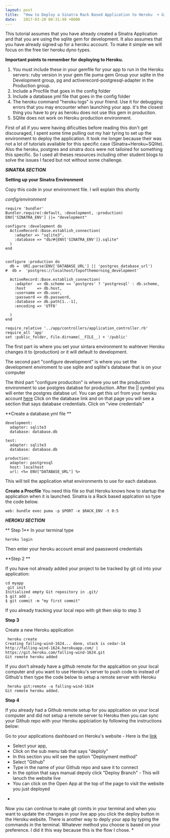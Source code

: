 ```yaml
---
layout: post
title:  "How to Deploy a Sinatra Rack Based Application to Heroku  + GitHub sync"
date:   2017-03-20 00:31:40 +0000
---
```



This tutorial assumes that you have already created a Sinatra Application and that you are using the sqlite gem for development. It also assumes that you have already signed up for a heroku account. 
To make it simple we will focus on the free tier heroku dyno types. 

**Important points to remember for deploying to Heroku.**

1. You must include these in your gemfile for your app to run in the Heroku servers:
    ruby version in your gem file
    puma gem 
    Group your sqlite in the Development group, pg and  activerecord-postgresql-adapter in the Production group.
2. Include a Procfile that goes in the config folder
3. Include a database.yml file that goes in the config folder
4. The heroku command "heroku logs" is your friend. Use it for debugging errors that you may encounter when launching your app. it's the closest thing you have to pry as heroku does not use this gem in produciton. 
5. SQlite does not work on Heroku production environment.


First of all if you were having dificulties before reading this don't get discouraged, I spent some time pulling out my hair tyring to set up the environment to deploy the application. It took me longer because their was not a lot of tutorials available for this specific case (Sinatra+Heroku+SQlite). Also the heroku, postgres and sinatra docs were not tailoired for something this specific. So I used all theses resources including other student blogs to solve the issues I faced but not without some challenge. 

***SINATRA SECTION***

**Setting up your Sinatra Environment** 

Copy this code in your environment file. I will explain this shortly

*config/environment*
```
require 'bundler'
Bundler.require(:default, :development, :production)
ENV['SINATRA_ENV'] ||= "development"

configure :development do
  ActiveRecord::Base.establish_connection(
    :adapter => "sqlite3",
    :database => "db/#{ENV['SINATRA_ENV']}.sqlite"
  )
end


configure :production do
  db =  URI.parse(ENV['DATABASE_URL'] || 'postgres_database_url')
#  db =  'postgres://localhost/topofthemorning_development'

  ActiveRecord::Base.establish_connection(
    :adapter  => db.scheme == 'postgres' ? 'postgresql' : db.scheme,
    :host     => db.host,
    :username => db.user,
    :password => db.password,
    :database => db.path[1..-1],
    :encoding => 'UTF8'

  )
end

require_relative '../app/controllers/application_controller.rb'
require_all 'app'
set :public_folder, File.dirname(__FILE__) + '/public'

```

The first part iis where you set your sintara environment to wahtever Heroku changes it to (production) or it will default to development.  

The second part "configure development" is where you set the development enviroment to use  sqlite and sqilite's database that is on your computer

The third part  "configure produciton" is where you set the  production environment to use postgres databse for production. After the || symbol you will enter the postgres databse url. You can get this url from your heroku account [here](https://data.heroku.com/) Click on the database link and on that page you will see a section that says database credentials. Click on "view credentials"

**Create a database.yml file **
```
development:
  adapter: sqlite3
  database: database.db

test:
  adapter: sqlite3
  database: database.db

production:
  adapter: postgresql
  host: localhost
  url: <%= ENV["DATABASE_URL"] %>
```

This will tell the application what environments to use for each database.

**Create a Procfile**
You need this file so that Heroku knows how to startup the application when it is launched. Sinatra is a Rack based applcation so type the code below.

```
web: bundle exec puma -p $PORT -e $RACK_ENV -t 0:5

```

***HEROKU SECTION***

**
Step 1**
In your terminal type 

```
heroku login
```

Then enter your heroku account email and paassword credentials 

**Step 2 **

If you have not already added your project to be tracked by git cd into your application:

```
cd myapp
 git init
Initialized empty Git repository in .git/
$ git add .
$ git commit -m "my first commit"
```

If you already tracking your local repo with git then skip to step 3 

**Step 3**

Create a new Heroku application

```
 heroku create
Creating falling-wind-1624... done, stack is cedar-14
http://falling-wind-1624.herokuapp.com/ | https://git.heroku.com/falling-wind-1624.git
Git remote heroku added
```

If you don't already have a github remote for the applcaition on your local computer and you want to use Heroku's server to push code to instead of Github's then type the code below to setup a remote server with Heroku 

```
 heroku git:remote -a falling-wind-1624
Git remote heroku added.
```

**Step 4**

If you already had a Github remote setup for you applcaition on your local computer and did not setup a remote server to Heroku then you can sync your Github repo with your Heroku applciation by following the instructions below:

Go to your applications dashboard on Heroku's website - Here is the [link](https://dashboard.heroku.com/apps) 
- Select your app,
- Click on the sub menu tab that says "deploly"
- In this section you will see the option "Deployment method" 
- Select "Github"
- Type in the name of your Github repo and save it to connect
- In the option that says manual depoly click "Deploy Branch" - This will lanuch the website live
- You can click on the Open App at the top of the page to visit the website you just deployed

*
Now you can continue to make git comits in your terminal and when you want to update the changes in your live app you click the deploy button in the Heroku website.
There is another way to deply your app by typing the commands in the terminal. Whatever method you choose is based on your preference. I did it this way because this is the flow I chose.
*






